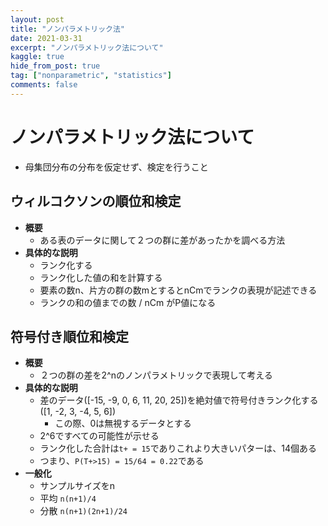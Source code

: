```yaml
---
layout: post
title: "ノンパラメトリック法"
date: 2021-03-31
excerpt: "ノンパラメトリック法について"
kaggle: true
hide_from_post: true
tag: ["nonparametric", "statistics"]
comments: false
---
```


# ノンパラメトリック法について
 - 母集団分布の分布を仮定せず、検定を行うこと

## ウィルコクソンの順位和検定
 - **概要**
   - ある表のデータに関して２つの群に差があったかを調べる方法
 - **具体的な説明**
   - ランク化する
   - ランク化した値の和を計算する
   - 要素の数n、片方の群の数mとするとnCmでランクの表現が記述できる
   - ランクの和の値までの数 / nCm がP値になる

## 符号付き順位和検定
 - **概要**
   - ２つの群の差を2^nのノンパラメトリックで表現して考える
 - **具体的な説明**
   - 差のデータ([-15, -9, 0, 6, 11, 20, 25])を絶対値で符号付きランク化する([1, -2, 3, -4, 5, 6])
	 - この際、0は無視するデータとする
   - 2^6ですべての可能性が示せる
   - ランク化した合計は`t+ = 15`でありこれより大きいパターは、14個ある
   - つまり、`P(T+>15) = 15/64 = 0.22`である
 - **一般化**
   - サンプルサイズをn
   - 平均 `n(n+1)/4`
   - 分散 `n(n+1)(2n+1)/24`
